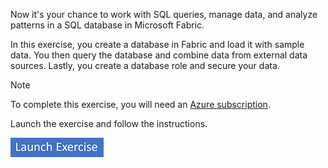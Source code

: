 Now it's your chance to work with SQL queries, manage data, and analyze patterns in a SQL database in Microsoft Fabric.

In this exercise, you create a database in Fabric and load it with sample data. You then query the database and combine data from external data sources. Lastly, you create a database role and secure your data.

> [!NOTE]
> To complete this exercise, you will need an [Azure subscription](https://azure.microsoft.com/free?azure-portal=true).

Launch the exercise and follow the instructions.

[![Button to launch exercise.](../media/launch-exercise.png)](https://microsoftlearning.github.io/mslearn-fabric/Instructions/Labs/19-sql-database-query.html?azure-portal=true)
